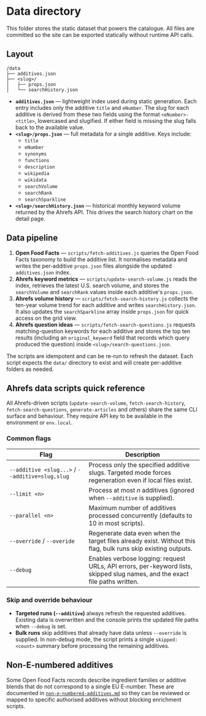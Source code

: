 # Data directory

This folder stores the static dataset that powers the catalogue. All files are committed so the site can be exported statically without runtime API calls.

## Layout

```
/data
├── additives.json
├── <slug>/
│   ├── props.json
│   └── searchHistory.json
```

- **`additives.json`** — lightweight index used during static generation. Each entry includes only the additive `title` and `eNumber`. The slug for each additive is derived from these two fields using the format `<eNumber>-<title>`, lowercased and slugified. If either field is missing the slug falls back to the available value.
- **`<slug>/props.json`** — full metadata for a single additive. Keys include:
  - `title`
  - `eNumber`
  - `synonyms`
  - `functions`
  - `description`
  - `wikipedia`
  - `wikidata`
  - `searchVolume`
  - `searchRank`
  - `searchSparkline`
- **`<slug>/searchHistory.json`** — historical monthly keyword volume returned by the Ahrefs API. This drives the search history chart on the detail page.

## Data pipeline

1. **Open Food Facts** — `scripts/fetch-additives.js` queries the Open Food Facts taxonomy to build the additive list. It normalises metadata and writes the per-additive `props.json` files alongside the updated `additives.json` index.
2. **Ahrefs keyword metrics** — `scripts/update-search-volume.js` reads the index, retrieves the latest U.S. search volume, and stores the `searchVolume` and `searchRank` values inside each additive's `props.json`.
3. **Ahrefs volume history** — `scripts/fetch-search-history.js` collects the ten-year volume trend for each additive and writes `searchHistory.json`. It also updates the `searchSparkline` array inside `props.json` for quick access on the grid view.
4. **Ahrefs question ideas** — `scripts/fetch-search-questions.js` requests matching-question keywords for each additive and stores the top ten results (including an `original_keyword` field that records which query produced the question) inside `<slug>/search-questions.json`.

The scripts are idempotent and can be re-run to refresh the dataset. Each script expects the `data/` directory to exist and will create per-additive folders as needed.

## Ahrefs data scripts quick reference

All Ahrefs-driven scripts (`update-search-volume`, `fetch-search-history`, `fetch-search-questions`, `generate-articles` and others) share the same CLI surface and behaviour. They require API key to be available in the environment or `env.local`.

### Common flags

| Flag | Description |
| --- | --- |
| `--additive <slug...>` / `--additive=slug,slug` | Process only the specified additive slugs. Targeted mode forces regeneration even if local files exist. |
| `--limit <n>` | Process at most _n_ additives (ignored when `--additive` is supplied). |
| `--parallel <n>` | Maximum number of additives processed concurrently (defaults to 10 in most scripts). |
| `--override` / `--overide` | Regenerate data even when the target files already exist. Without this flag, bulk runs skip existing outputs. |
| `--debug` | Enables verbose logging: request URLs, API errors, per-keyword lists, skipped slug names, and the exact file paths written. |

### Skip and override behaviour

- **Targeted runs (`--additive`)** always refresh the requested additives. Existing data is overwritten and the console prints the updated file paths when `--debug` is set.
- **Bulk runs** skip additives that already have data unless `--override` is supplied. In non-debug mode, the script prints a single `skipped: <count>` summary before processing the remaining additives.


## Non-E-numbered additives

Some Open Food Facts records describe ingredient families or additive blends that do not correspond to a single EU E-number. These are documented in [`non-e-numbered-additives.md`](./non-e-numbered-additives.md) so they can be reviewed or mapped to specific authorised additives without blocking enrichment scripts.
